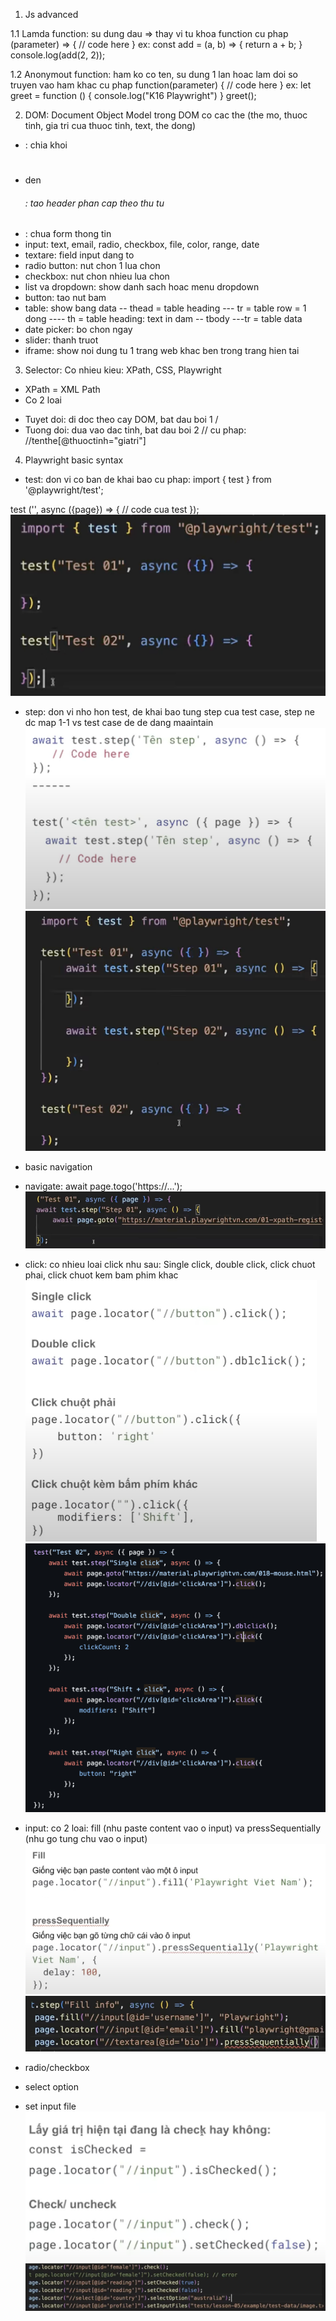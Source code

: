 1. Js advanced

1.1 Lamda function: su dung dau => thay vi tu khoa function
cu phap
(parameter) => {
// code here
}
ex: const add = (a, b) => {
return a + b;
}
console.log(add(2, 2));

1.2 Anonymout function: ham ko co ten, su dung 1 lan hoac lam doi so truyen vao ham khac
cu phap
function(parameter) {
// code here
}
ex:
let greet = function () {
console.log("K16 Playwright")
}
greet();

2. DOM: Document Object Model
   trong DOM co cac the (the mo, thuoc tinh, gia tri cua thuoc tinh, text, the dong)

- <div>: chia khoi
- <h1></h1> den <h6>: tao header phan cap theo thu tu
- <form>: chua form thong tin
- input: text, email, radio, checkbox, file, color, range, date
- textare: field input dang to
- radio button: nut chon 1 lua chon
- checkbox: nut chon nhieu lua chon
- list va dropdown: show danh sach hoac menu dropdown
- button: tao nut bam
- table: show bang data
  -- thead = table heading
  --- tr = table row = 1 dong
  ---- th = table heading: text in dam
  -- tbody
  ---tr = table data
- date picker: bo chon ngay
- slider: thanh truot
- iframe: show noi dung tu 1 trang web khac ben trong trang hien tai

3. Selector:
   Co nhieu kieu: XPath, CSS, Playwright

- XPath = XML Path
- Co 2 loai

* Tuyet doi: di doc theo cay DOM, bat dau boi 1 /
* Tuong doi: dua vao dac tinh, bat dau boi 2 //
  cu phap: //tenthe[@thuoctinh="giatri"]

4. Playwright basic syntax

- test: don vi co ban de khai bao
  cu phap:
  import { test } from '@playwright/test';

test ('<ten test>', async ({page}) => {
// code cua test
});
![alt text](image-1.png)

- step: don vi nho hon test, de khai bao tung step cua test case, step ne dc map 1-1 vs test case de de dang maaintain
  ![alt text](image-2.png)
  ![alt text](image-3.png)

- basic navigation

* navigate: await page.togo('https://...');
  ![alt text](image-4.png)

* click: co nhieu loai click nhu sau: Single click, double click, click chuot phai, click chuot kem bam phim khac
  ![alt text](image-5.png)
  ![alt text](image-6.png)

* input: co 2 loai: fill (nhu paste content vao o input) va pressSequentially (nhu go tung chu vao o input)
  ![alt text](image-7.png)
  ![alt text](image-8.png)

* radio/checkbox
* select option
* set input file
  ![alt text](image-9.png)
  ![alt text](image-11.png)
